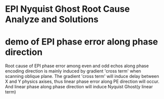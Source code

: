 # EPI Nyquist Ghost Root Cause Analyze and Solutions

# demo of EPI phase error along phase direction
Root cause of EPI phase error among even and odd echos along phase encoding direction is mainly induced by gradient 'cross term' when scanning oblique plane. 
The gradient 'cross term' will induce delay between X and Y physics axises, thus linear phase error along PE direction will occur. 
And linear phase along phase direction will induce Nyquist Ghost(y linear term)
